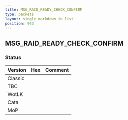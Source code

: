 ```yaml
---
title: MSG_RAID_READY_CHECK_CONFIRM
type: packets
layout: single_markdown_in_list
position: 943
---
```


## MSG_RAID_READY_CHECK_CONFIRM

### Status

Version | Hex | Comment
---------- | ---------- | ---------- 
Classic |  |  
TBC |  |  
WotLK |  |  
Cata |  |  
MoP |  |  